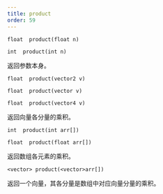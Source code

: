 ```yaml
---
title: product
order: 59
---
```


`float  product(float n)`

`int  product(int n)`

返回参数本身。

`float  product(vector2 v)`

`float  product(vector v)`

`float  product(vector4 v)`

返回向量各分量的乘积。

`int  product(int arr[])`

`float  product(float arr[])`

返回数组各元素的乘积。

`<vector> product(<vector>arr[])`

返回一个向量，其各分量是数组中对应向量分量的乘积。
